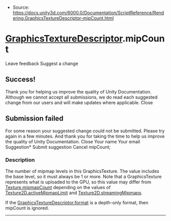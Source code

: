 * Source: https://docs.unity3d.com/6000.0/Documentation/ScriptReference/Rendering.GraphicsTextureDescriptor-mipCount.html

#  [GraphicsTextureDescriptor](https://docs.unity3d.com/6000.0/Documentation/ScriptReference/Rendering.GraphicsTextureDescriptor.html).mipCount
Leave feedback
Suggest a change
## Success!
Thank you for helping us improve the quality of Unity Documentation. Although we cannot accept all submissions, we do read each suggested change from our users and will make updates where applicable.
Close
## Submission failed
For some reason your suggested change could not be submitted. Please <a>try again</a> in a few minutes. And thank you for taking the time to help us improve the quality of Unity Documentation.
Close
Your name Your email Suggestion* Submit suggestion
Cancel
mipCount; 
### Description
The number of mipmap levels in this GraphicsTexture.
The value includes the base level, so it must always be 1 or more. Note that a GraphicsTexture represents what is uploaded to the GPU, so this value may differ from [Texture.mipmapCount](https://docs.unity3d.com/6000.0/Documentation/ScriptReference/Texture-mipmapCount.html) depending on the values of [Texture2D.activeMipmapLimit](https://docs.unity3d.com/6000.0/Documentation/ScriptReference/Texture2D-activeMipmapLimit.html) and [Texture2D.streamingMipmaps](https://docs.unity3d.com/6000.0/Documentation/ScriptReference/Texture2D-streamingMipmaps.html).  
  
If the [GraphicsTextureDescriptor.format](https://docs.unity3d.com/6000.0/Documentation/ScriptReference/Rendering.GraphicsTextureDescriptor-format.html) is a depth-only format, then mipCount is ignored. 
* * *
